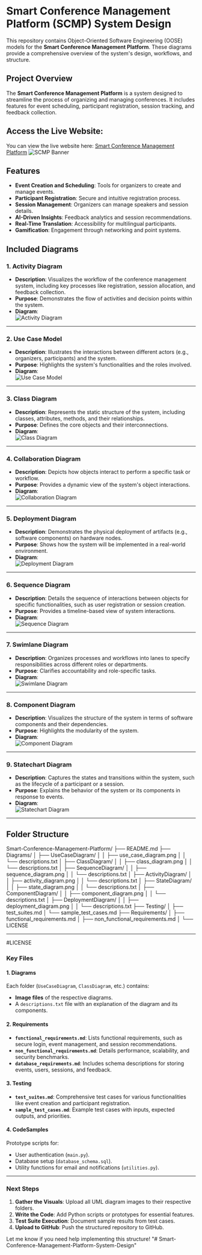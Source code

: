 # Smart Conference Management Platform (SCMP) System Design

This repository contains Object-Oriented Software Engineering (OOSE) models for the **Smart Conference Management Platform**. These diagrams provide a comprehensive overview of the system's design, workflows, and structure.


## Project Overview
The **Smart Conference Management Platform** is a system designed to streamline the process of organizing and managing conferences. It includes features for event scheduling, participant registration, session tracking, and feedback collection.

## Access the Live Website:
You can view the live website here: [Smart Conference Management Platform](https://bharathyadav2004.github.io/Smart-Conference-Management-Platform/)
![SCMP Banner](./Images/video.gif)

## Features
- **Event Creation and Scheduling**: Tools for organizers to create and manage events.
- **Participant Registration**: Secure and intuitive registration process.
- **Session Management**: Organizers can manage speakers and session details.
- **AI-Driven Insights**: Feedback analytics and session recommendations.
- **Real-Time Translation**: Accessibility for multilingual participants.
- **Gamification**: Engagement through networking and point systems.


## Included Diagrams

### 1. **Activity Diagram**
   - **Description**: Visualizes the workflow of the conference management system, including key processes like registration, session allocation, and feedback collection.
   - **Purpose**: Demonstrates the flow of activities and decision points within the system.
   - **Diagram**:  
     ![Activity Diagram](./Diagrams/ActivityDiagram/ActivityDiagram.png)

---

### 2. **Use Case Model**
   - **Description**: Illustrates the interactions between different actors (e.g., organizers, participants) and the system.
   - **Purpose**: Highlights the system's functionalities and the roles involved.
   - **Diagram**:  
     ![Use Case Model](./Diagrams/UseCaseDiagram/UseCaseDiagram.png)

---

### 3. **Class Diagram**
   - **Description**: Represents the static structure of the system, including classes, attributes, methods, and their relationships.
   - **Purpose**: Defines the core objects and their interconnections.
   - **Diagram**:  
     ![Class Diagram](./Diagrams/ClssDiagram/ClassDiagram.png)

---

### 4. **Collaboration Diagram**
   - **Description**: Depicts how objects interact to perform a specific task or workflow.
   - **Purpose**: Provides a dynamic view of the system's object interactions.
   - **Diagram**:  
     ![Collaboration Diagram](./Diagrams/CollaborationDiagram/CollaborationDiagram.png)

---

### 5. **Deployment Diagram**
   - **Description**: Demonstrates the physical deployment of artifacts (e.g., software components) on hardware nodes.
   - **Purpose**: Shows how the system will be implemented in a real-world environment.
   - **Diagram**:  
     ![Deployment Diagram](./Diagrams/DeploymentDiagram/DeploymentDiagram.png)

---

### 6. **Sequence Diagram**
   - **Description**: Details the sequence of interactions between objects for specific functionalities, such as user registration or session creation.
   - **Purpose**: Provides a timeline-based view of system interactions.
   - **Diagram**:  
     ![Sequence Diagram](./Diagrams/SequenceDiagram/SequenceDiagram.png)

---

### 7. **Swimlane Diagram**
   - **Description**: Organizes processes and workflows into lanes to specify responsibilities across different roles or departments.
   - **Purpose**: Clarifies accountability and role-specific tasks.
   - **Diagram**:  
     ![Swimlane Diagram](./Diagrams/SwimlaneDiagram/SwimlaneDiagram.png)

---

### 8. **Component Diagram**
   - **Description**: Visualizes the structure of the system in terms of software components and their dependencies.
   - **Purpose**: Highlights the modularity of the system.
   - **Diagram**:  
     ![Component Diagram](./Diagrams/ComponentDiagram/ComponentDiagram.png)

---

### 9. **Statechart Diagram**
   - **Description**: Captures the states and transitions within the system, such as the lifecycle of a participant or a session.
   - **Purpose**: Explains the behavior of the system or its components in response to events.
   - **Diagram**:  
     ![Statechart Diagram](./StateDiagram/StateChartDiagram.png)

---

## Folder Structure
Smart-Conference-Management-Platform/
├── README.md
├── Diagrams/
│   ├── UseCaseDiagram/
│   │   ├── use_case_diagram.png
│   │   └── descriptions.txt
│   ├── ClassDiagram/
│   │   ├── class_diagram.png
│   │   └── descriptions.txt
│   ├── SequenceDiagram/
│   │   ├── sequence_diagram.png
│   │   └── descriptions.txt
│   ├── ActivityDiagram/
│   │   ├── activity_diagram.png
│   │   └── descriptions.txt
│   ├── StateDiagram/
│   │   ├── state_diagram.png
│   │   └── descriptions.txt
│   ├── ComponentDiagram/
│   │   ├── component_diagram.png
│   │   └── descriptions.txt
│   ├── DeploymentDiagram/
│   │   ├── deployment_diagram.png
│   │   └── descriptions.txt
├── Testing/
│   ├── test_suites.md
│   └── sample_test_cases.md
├── Requirements/
│   ├── functional_requirements.md
│   ├── non_functional_requirements.md
│
└── LICENSE


---

#LICENSE

### **Key Files**

#### **1. Diagrams**
Each folder (`UseCaseDiagram`, `ClassDiagram`, etc.) contains:
- **Image files** of the respective diagrams.
- A `descriptions.txt` file with an explanation of the diagram and its components.

#### **2. Requirements**
- **`functional_requirements.md`**: Lists functional requirements, such as secure login, event management, and session recommendations.
- **`non_functional_requirements.md`**: Details performance, scalability, and security benchmarks.
- **`database_requirements.md`**: Includes schema descriptions for storing events, users, sessions, and feedback.

#### **3. Testing**
- **`test_suites.md`**: Comprehensive test cases for various functionalities like event creation and participant registration.
- **`sample_test_cases.md`**: Example test cases with inputs, expected outputs, and priorities.

#### **4. CodeSamples**
Prototype scripts for:
- User authentication (`main.py`).
- Database setup (`database_schema.sql`).
- Utility functions for email and notifications (`utilities.py`).

---

### Next Steps
1. **Gather the Visuals**: Upload all UML diagram images to their respective folders.
2. **Write the Code**: Add Python scripts or prototypes for essential features.
3. **Test Suite Execution**: Document sample results from test cases.
4. **Upload to GitHub**: Push the structured repository to GitHub.

Let me know if you need help implementing this structure!
"# Smart-Conference-Management-Platform-System-Design" 
